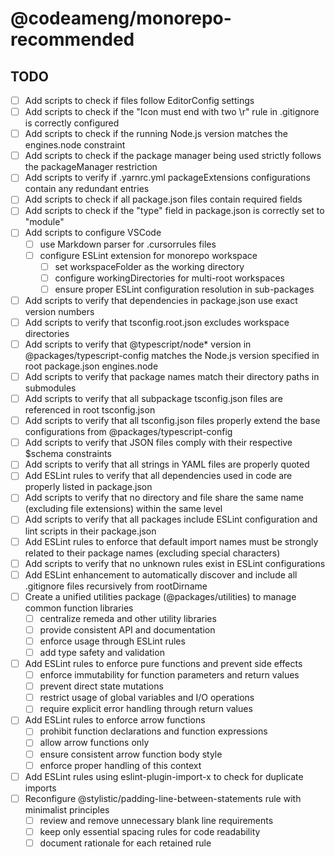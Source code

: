 # @codeameng/monorepo-recommended

## TODO

- [ ] Add scripts to check if files follow EditorConfig settings
- [ ] Add scripts to check if the "Icon must end with two \r" rule in .gitignore is correctly configured
- [ ] Add scripts to check if the running Node.js version matches the engines.node constraint
- [ ] Add scripts to check if the package manager being used strictly follows the packageManager restriction
- [ ] Add scripts to verify if .yarnrc.yml packageExtensions configurations contain any redundant entries
- [ ] Add scripts to check if all package.json files contain required fields
- [ ] Add scripts to check if the "type" field in package.json is correctly set to "module"
- [ ] Add scripts to configure VSCode
  - [ ] use Markdown parser for .cursorrules files
  - [ ] configure ESLint extension for monorepo workspace
    - [ ] set workspaceFolder as the working directory
    - [ ] configure workingDirectories for multi-root workspaces
    - [ ] ensure proper ESLint configuration resolution in sub-packages
- [ ] Add scripts to verify that dependencies in package.json use exact version numbers
- [ ] Add scripts to verify that tsconfig.root.json excludes workspace directories
- [ ] Add scripts to verify that @typescript/node\* version in @packages/typescript-config matches the Node.js version specified in root package.json engines.node
- [ ] Add scripts to verify that package names match their directory paths in submodules
- [ ] Add scripts to verify that all subpackage tsconfig.json files are referenced in root tsconfig.json
- [ ] Add scripts to verify that all tsconfig.json files properly extend the base configurations from @packages/typescript-config
- [ ] Add scripts to verify that JSON files comply with their respective $schema constraints
- [ ] Add scripts to verify that all strings in YAML files are properly quoted
- [ ] Add ESLint rules to verify that all dependencies used in code are properly listed in package.json
- [ ] Add scripts to verify that no directory and file share the same name (excluding file extensions) within the same level
- [ ] Add scripts to verify that all packages include ESLint configuration and lint scripts in their package.json
- [ ] Add ESLint rules to enforce that default import names must be strongly related to their package names (excluding special characters)
- [ ] Add scripts to verify that no unknown rules exist in ESLint configurations
- [ ] Add ESLint enhancement to automatically discover and include all .gitignore files recursively from rootDirname
- [ ] Create a unified utilities package (@packages/utilities) to manage common function libraries
  - [ ] centralize remeda and other utility libraries
  - [ ] provide consistent API and documentation
  - [ ] enforce usage through ESLint rules
  - [ ] add type safety and validation
- [ ] Add ESLint rules to enforce pure functions and prevent side effects
  - [ ] enforce immutability for function parameters and return values
  - [ ] prevent direct state mutations
  - [ ] restrict usage of global variables and I/O operations
  - [ ] require explicit error handling through return values
- [ ] Add ESLint rules to enforce arrow functions
  - [ ] prohibit function declarations and function expressions
  - [ ] allow arrow functions only
  - [ ] ensure consistent arrow function body style
  - [ ] enforce proper handling of this context
- [ ] Add ESLint rules using eslint-plugin-import-x to check for duplicate imports
- [ ] Reconfigure @stylistic/padding-line-between-statements rule with minimalist principles
  - [ ] review and remove unnecessary blank line requirements
  - [ ] keep only essential spacing rules for code readability
  - [ ] document rationale for each retained rule
